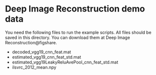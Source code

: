 # Deep Image Reconstruction demo data

You need the following files to run the example scripts.
All files should be saved in this directory.
You can download them at Deep Image Reconstruction@figshare.

- decoded_vgg19_cnn_feat.mat
- estimated_vgg19_cnn_feat_std.mat
- estimated_vgg19LeakyReluAvePool_cnn_feat_std.mat
- ilsvrc_2012_mean.npy

